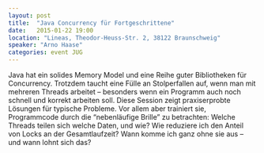 ```yaml
---
layout: post
title:  "Java Concurrency für Fortgeschrittene"
date:   2015-01-22 19:00
location: "Lineas, Theodor-Heuss-Str. 2, 38122 Braunschweig"
speaker: "Arno Haase"
categories: event JUG
---
```

Java hat ein solides Memory Model und eine Reihe guter Bibliotheken
für Concurrency. Trotzdem taucht eine Fülle an Stolperfallen auf, wenn
man mit mehreren Threads arbeitet – besonders wenn ein Programm auch
noch schnell und korrekt arbeiten soll.
Diese Session zeigt praxiserprobte Lösungen für typische Probleme. Vor
allem aber trainiert sie, Programmcode durch die “nebenläufige Brille”
zu betrachten: Welche Threads teilen sich welche Daten, und wie? Wie
reduziere ich den Anteil von Locks an der Gesamtlaufzeit? Wann komme
ich ganz ohne sie aus – und wann lohnt sich das?

